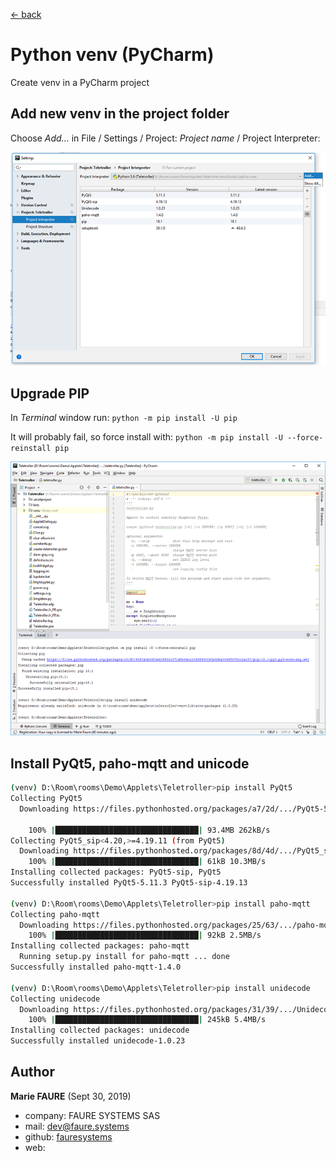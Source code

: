 ﻿[<- back](README.md)

# Python venv (PyCharm)
Create venv in a PyCharm project

## Add new venv in the project folder
Choose *Add...* in File / Settings / Project: *Project name* / Project Interpreter:

![](assets/pycharm-add-venv.png)

## Upgrade PIP
In *Terminal* window run: `python -m pip install -U pip`

It will probably fail, so force install with: `python -m pip install -U --force-reinstall pip`

![](assets/pycharm-venv-upgrade-pip.png)

## Install PyQt5, paho-mqtt and unicode

```bash
(venv) D:\Room\rooms\Demo\Applets\Teletroller>pip install PyQt5
Collecting PyQt5
  Downloading https://files.pythonhosted.org/packages/a7/2d/.../PyQt5-5.11.3-5.11.2-cp35.cp36.cp37.cp38-none-win_amd64.whl (93.4MB)

    100% |████████████████████████████████| 93.4MB 262kB/s
Collecting PyQt5_sip<4.20,>=4.19.11 (from PyQt5)
  Downloading https://files.pythonhosted.org/packages/8d/4d/.../PyQt5_sip-4.19.13-cp36-none-win_amd64.whl (51kB)
    100% |████████████████████████████████| 61kB 10.3MB/s
Installing collected packages: PyQt5-sip, PyQt5
Successfully installed PyQt5-5.11.3 PyQt5-sip-4.19.13

(venv) D:\Room\rooms\Demo\Applets\Teletroller>pip install paho-mqtt
Collecting paho-mqtt
  Downloading https://files.pythonhosted.org/packages/25/63/.../paho-mqtt-1.4.0.tar.gz (88kB)
    100% |████████████████████████████████| 92kB 2.5MB/s
Installing collected packages: paho-mqtt
  Running setup.py install for paho-mqtt ... done
Successfully installed paho-mqtt-1.4.0

(venv) D:\Room\rooms\Demo\Applets\Teletroller>pip install unidecode
Collecting unidecode
  Downloading https://files.pythonhosted.org/packages/31/39/.../Unidecode-1.0.23-py2.py3-none-any.whl (237kB)
    100% |████████████████████████████████| 245kB 5.4MB/s
Installing collected packages: unidecode
Successfully installed unidecode-1.0.23
```


## Author

**Marie FAURE** (Sept 30, 2019)
* company: FAURE SYSTEMS SAS
* mail: <a href="mailto:dev@faure.systems" target="_blank">dev@faure.systems</a>
* github: <a href="https://github.com/fauresystems?tab=repositories" target="_blank">fauresystems</a>
* web: 
